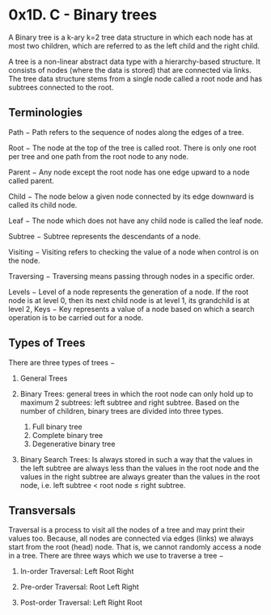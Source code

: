 # 0x1D. C - Binary trees

A Binary tree is a k-ary k=2 tree data structure in which each node has at most two children, which are referred to as the left child and the right child.

A tree is a non-linear abstract data type with a hierarchy-based structure. It consists of nodes (where the data is stored) that are connected via links. The tree data structure stems from a single node called a root node and has subtrees connected to the root.

## Terminologies
Path − Path refers to the sequence of nodes along the edges of a tree.

Root − The node at the top of the tree is called root. There is only one root per tree and one path from the root node to any node.

Parent − Any node except the root node has one edge upward to a node called parent.

Child − The node below a given node connected by its edge downward is called its child node.

Leaf − The node which does not have any child node is called the leaf node.

Subtree − Subtree represents the descendants of a node.

Visiting − Visiting refers to checking the value of a node when control is on the node.

Traversing − Traversing means passing through nodes in a specific order.

Levels − Level of a node represents the generation of a node. If the root node is at level 0, then its next child node is at level 1, its grandchild is at level 2,
Keys − Key represents a value of a node based on which a search operation is to be carried out for a node.

## Types of Trees
There are three types of trees −

1. General Trees

2. Binary Trees:
	 general trees in which the root node can only hold up to maximum 2 subtrees: left subtree and right subtree. Based on the number of children, binary trees are divided into three types.
	1. Full binary tree
	2. Complete binary tree
	3. Degenerative binary tree

3. Binary Search Trees:
		Is always stored in such a way that the values in the left subtree are always less than the values in the root node and the values in the right subtree are always greater than the values in the root node, i.e. left subtree < root node ≤ right subtree.

## Transversals
Traversal is a process to visit all the nodes of a tree and may print their values too. Because, all nodes are connected via edges (links) we always start from the root (head) node. That is, we cannot randomly access a node in a tree. There are three ways which we use to traverse a tree −

1. In-order Traversal:
	Left Root Right

2. Pre-order Traversal:
	Root Left Right

3. Post-order Traversal:
	Left Right Root
